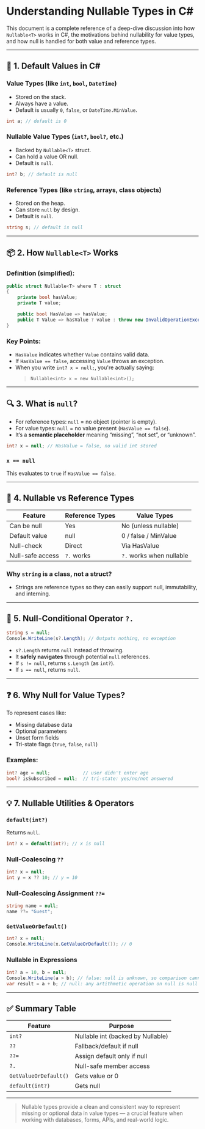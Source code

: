 # Understanding Nullable Types in C#

This document is a complete reference of a deep-dive discussion into how `Nullable<T>` works in C#, the motivations behind nullability for value types, and how null is handled for both value and reference types.

---

## 📌 1. Default Values in C#

### Value Types (like `int`, `bool`, `DateTime`)
- Stored on the stack.
- Always have a value.
- Default is usually `0`, `false`, or `DateTime.MinValue`.

```csharp
int a; // default is 0
```

### Nullable Value Types (`int?`, `bool?`, etc.)
- Backed by `Nullable<T>` struct.
- Can hold a value OR null.
- Default is `null`.

```csharp
int? b; // default is null
```

### Reference Types (like `string`, arrays, class objects)
- Stored on the heap.
- Can store `null` by design.
- Default is `null`.

```csharp
string s; // default is null
```

---

## 📦 2. How `Nullable<T>` Works

### Definition (simplified):

```csharp
public struct Nullable<T> where T : struct
{
    private bool hasValue;
    private T value;

    public bool HasValue => hasValue;
    public T Value => hasValue ? value : throw new InvalidOperationException();
}
```

### Key Points:
- `HasValue` indicates whether `Value` contains valid data.
- If `HasValue == false`, accessing `Value` throws an exception.
- When you write `int? x = null;`, you're actually saying:
  > `Nullable<int> x = new Nullable<int>();`

---

## 🔍 3. What is `null`?

- For reference types: `null` = no object (pointer is empty).
- For value types: `null` = no value present (`HasValue == false`).
- It’s a **semantic placeholder** meaning “missing”, “not set”, or “unknown”.

```csharp
int? x = null; // HasValue = false, no valid int stored
```

### `x == null`
This evaluates to `true` if `HasValue == false`.

---

## 🔗 4. Nullable vs Reference Types

| Feature           | Reference Types      | Value Types            |
|-------------------|----------------------|-------------------------|
| Can be null       | Yes                  | No (unless nullable)    |
| Default value     | null                 | 0 / false / MinValue    |
| Null-check        | Direct               | Via HasValue            |
| Null-safe access  | `?.` works           | `?.` works when nullable|

### Why `string` is a class, not a struct?
- Strings are reference types so they can easily support null, immutability, and interning.

---

## 🔐 5. Null-Conditional Operator `?.`

```csharp
string s = null;
Console.WriteLine(s?.Length); // Outputs nothing, no exception
```

- `s?.Length` returns `null` instead of throwing.
- It **safely navigates** through potential `null` references.
- If `s != null`, returns `s.Length` (as `int?`).
- If `s == null`, returns `null`.

---

## ❓ 6. Why Null for Value Types?

To represent cases like:
- Missing database data
- Optional parameters
- Unset form fields
- Tri-state flags (`true`, `false`, `null`)

### Examples:
```csharp
int? age = null;            // user didn't enter age
bool? isSubscribed = null;  // tri-state: yes/no/not answered
```

---

## 💡 7. Nullable Utilities & Operators

### `default(int?)`
Returns `null`.

```csharp
int? x = default(int?); // x is null
```

### Null-Coalescing `??`
```csharp
int? x = null;
int y = x ?? 10; // y = 10
```

### Null-Coalescing Assignment `??=`
```csharp
string name = null;
name ??= "Guest";
```

### `GetValueOrDefault()`
```csharp
int? x = null;
Console.WriteLine(x.GetValueOrDefault()); // 0
```

### Nullable in Expressions
```csharp
int? a = 10, b = null;
Console.WriteLine(a > b); // false: null is unknown, so comparison cannot be done
var result = a + b; // null: any artithmetic operation on null is null
```

---

## ✅ Summary Table

| Feature                  | Purpose                                     |
|--------------------------|---------------------------------------------|
| `int?`                  | Nullable int (backed by Nullable<T>)         |
| `??`                    | Fallback/default if null                     |
| `??=`                   | Assign default only if null                  |
| `?.`                    | Null-safe member access                      |
| `GetValueOrDefault()`   | Gets value or 0                              |
| `default(int?)`         | Gets null                                    |

---

> Nullable types provide a clean and consistent way to represent missing or optional data in value types — a crucial feature when working with databases, forms, APIs, and real-world logic.
